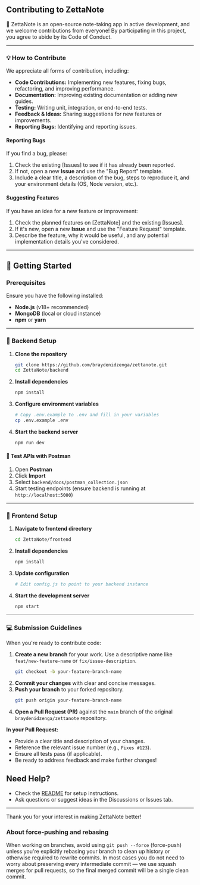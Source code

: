## Contributing to ZettaNote

🎉 ZettaNote is an open-source note-taking app in active development, and we welcome contributions from everyone! By participating in this project, you agree to abide by its Code of Conduct.

---

### 💡 How to Contribute

We appreciate all forms of contribution, including:

- **Code Contributions:** Implementing new features, fixing bugs, refactoring, and improving performance.
- **Documentation:** Improving existing documentation or adding new guides.
- **Testing:** Writing unit, integration, or end-to-end tests.
- **Feedback & Ideas:** Sharing suggestions for new features or improvements.
- **Reporting Bugs:** Identifying and reporting issues.

#### Reporting Bugs

If you find a bug, please:

1.  Check the existing [Issues] to see if it has already been reported.
2.  If not, open a new **Issue** and use the "Bug Report" template.
3.  Include a clear title, a description of the bug, steps to reproduce it, and your environment details (OS, Node version, etc.).

#### Suggesting Features

If you have an idea for a new feature or improvement:

1.  Check the planned features on [ZettaNote] and the existing [Issues].
2.  If it's new, open a new **Issue** and use the "Feature Request" template.
3.  Describe the feature, why it would be useful, and any potential implementation details you've considered.

---

## 🚀 Getting Started

### Prerequisites

Ensure you have the following installed:

- **Node.js** (v18+ recommended)
- **MongoDB** (local or cloud instance)
- **npm** or **yarn**

---

### 🔧 Backend Setup

1. **Clone the repository**

   ```bash
   git clone https://github.com/braydenidzenga/zettanote.git
   cd ZettaNote/backend
   ```

2. **Install dependencies**

   ```bash
   npm install
   ```

3. **Configure environment variables**

   ```bash
   # Copy .env.example to .env and fill in your variables
   cp .env.example .env
   ```

4. **Start the backend server**
   ```bash
   npm run dev
   ```

#### 📮 Test APIs with Postman

1. Open **Postman**
2. Click **Import**
3. Select `backend/docs/postman_collection.json`
4. Start testing endpoints (ensure backend is running at `http://localhost:5000`)

---

### 🎨 Frontend Setup

1. **Navigate to frontend directory**

   ```bash
   cd ZettaNote/frontend
   ```

2. **Install dependencies**

   ```bash
   npm install
   ```

3. **Update configuration**

   ```bash
   # Edit config.js to point to your backend instance
   ```

4. **Start the development server**
   ```bash
   npm start
   ```

---

### 💻 Submission Guidelines

When you're ready to contribute code:

1.  **Create a new branch** for your work. Use a descriptive name like `feat/new-feature-name` or `fix/issue-description`.
    ```bash
    git checkout -b your-feature-branch-name
    ```
2.  **Commit your changes** with clear and concise messages.
3.  **Push your branch** to your forked repository.
    ```bash
    git push origin your-feature-branch-name
    ```
4.  **Open a Pull Request (PR)** against the `main` branch of the original `braydenidzenga/zettanote` repository.

**In your Pull Request:**

- Provide a clear title and description of your changes.
- Reference the relevant issue number (e.g., `Fixes #123`).
- Ensure all tests pass (if applicable).
- Be ready to address feedback and make further changes!

## Need Help?

- Check the [README](./README.md) for setup instructions.
- Ask questions or suggest ideas in the Discussions or Issues tab.

---

Thank you for your interest in making ZettaNote better!

### About force-pushing and rebasing

When working on branches, avoid using `git push --force` (force-push) unless you're explicitly rebasing your branch to clean up history or otherwise required to rewrite commits. In most cases you do not need to worry about preserving every intermediate commit — we use squash merges for pull requests, so the final merged commit will be a single clean commit.
